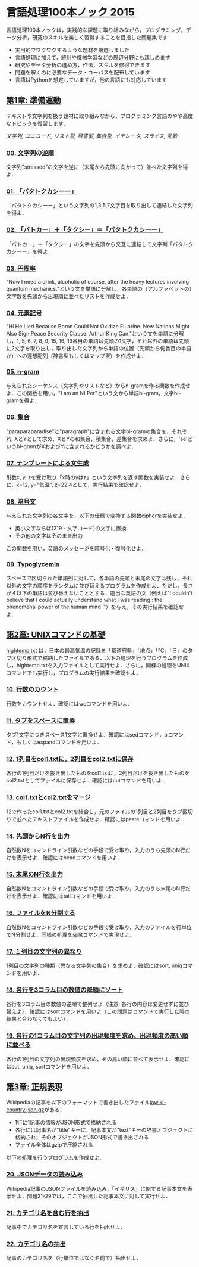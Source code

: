 # [言語処理100本ノック 2015](http://www.cl.ecei.tohoku.ac.jp/nlp100/)

言語処理100本ノックは，実践的な課題に取り組みながら，プログラミング，データ分析，研究のスキルを楽しく習得することを目指した問題集です

* 実用的でワクワクするような題材を厳選しました
* 言語処理に加えて，統計や機械学習などの周辺分野にも親しめます
* 研究やデータ分析の進め方，作法，スキルを修得できます
* 問題を解くのに必要なデータ・コーパスを配布しています
* 言語はPythonを想定していますが，他の言語にも対応しています

## [第1章: 準備運動](第1章_準備運動/)

テキストや文字列を扱う題材に取り組みながら，プログラミング言語のやや高度なトピックを復習します．

*文字列, ユニコード, リスト型, 辞書型, 集合型, イテレータ, スライス, 乱数*

### [00. 文字列の逆順](第1章_準備運動/P00.ipynb)

文字列"stressed"の文字を逆に（末尾から先頭に向かって）並べた文字列を得よ．

### [01. 「パタトクカシーー」](第1章_準備運動/P01.ipynb)

「パタトクカシーー」という文字列の1,3,5,7文字目を取り出して連結した文字列を得よ．

### [02. 「パトカー」＋「タクシー」＝「パタトクカシーー」](第1章_準備運動/P02.ipynb)

「パトカー」＋「タクシー」の文字を先頭から交互に連結して文字列「パタトクカシーー」を得よ．

### [03. 円周率](第1章_準備運動/P03.ipynb)

"Now I need a drink, alcoholic of course, after the heavy lectures involving quantum mechanics."という文を単語に分解し，各単語の（アルファベットの）文字数を先頭から出現順に並べたリストを作成せよ．

### [04. 元素記号](第1章_準備運動/P04.ipynb)

"Hi He Lied Because Boron Could Not Oxidize Fluorine. New Nations Might Also Sign Peace Security Clause. Arthur King Can."という文を単語に分解し，1, 5, 6, 7, 8, 9, 15, 16, 19番目の単語は先頭の1文字，それ以外の単語は先頭に2文字を取り出し，取り出した文字列から単語の位置（先頭から何番目の単語か）への連想配列（辞書型もしくはマップ型）を作成せよ．

### [05. n-gram](第1章_準備運動/P05.ipynb)

与えられたシーケンス（文字列やリストなど）からn-gramを作る関数を作成せよ．この関数を用い，"I am an NLPer"という文から単語bi-gram，文字bi-gramを得よ．

### [06. 集合](第1章_準備運動/P06.ipynb)

"paraparaparadise"と"paragraph"に含まれる文字bi-gramの集合を，それぞれ, XとYとして求め，XとYの和集合，積集合，差集合を求めよ．さらに，'se'というbi-gramがXおよびYに含まれるかどうかを調べよ．

### [07. テンプレートによる文生成](第1章_準備運動/P07.ipynb)

引数x, y, zを受け取り「x時のyはz」という文字列を返す関数を実装せよ．さらに，x=12, y="気温", z=22.4として，実行結果を確認せよ．

### [08. 暗号文](第1章_準備運動/P08.ipynb)

与えられた文字列の各文字を，以下の仕様で変換する関数cipherを実装せよ．

* 英小文字ならば(219 - 文字コード)の文字に置換
* その他の文字はそのまま出力

この関数を用い，英語のメッセージを暗号化・復号化せよ．

### [09. Typoglycemia](第1章_準備運動/P09.ipynb)

スペースで区切られた単語列に対して，各単語の先頭と末尾の文字は残し，それ以外の文字の順序をランダムに並び替えるプログラムを作成せよ．ただし，長さが４以下の単語は並び替えないこととする．適当な英語の文（例えば"I couldn't believe that I could actually understand what I was reading : the phenomenal power of the human mind ."）を与え，その実行結果を確認せよ．

## [第2章: UNIXコマンドの基礎](第2章_UNIXコマンドの基礎/)

[hightemp.txt](第2章_UNIXコマンドの基礎/hightemp.txt) は，日本の最高気温の記録を「都道府県」「地点」「℃」「日」のタブ区切り形式で格納したファイルである．以下の処理を行うプログラムを作成し，hightemp.txtを入力ファイルとして実行せよ．さらに，同様の処理をUNIXコマンドでも実行し，プログラムの実行結果を確認せよ．

### [10. 行数のカウント](第2章_UNIXコマンドの基礎/P10.ipynb)

行数をカウントせよ．確認にはwcコマンドを用いよ．

### [11. タブをスペースに置換](第2章_UNIXコマンドの基礎/P11.ipynb)

タブ1文字につきスペース1文字に置換せよ．確認にはsedコマンド，trコマンド，もしくはexpandコマンドを用いよ．

### [12. 1列目をcol1.txtに，2列目をcol2.txtに保存](第2章_UNIXコマンドの基礎/P12.ipynb)

各行の1列目だけを抜き出したものをcol1.txtに，2列目だけを抜き出したものをcol2.txtとしてファイルに保存せよ．確認にはcutコマンドを用いよ．

### [13. col1.txtとcol2.txtをマージ](第2章_UNIXコマンドの基礎/P13.ipynb)

12で作ったcol1.txtとcol2.txtを結合し，元のファイルの1列目と2列目をタブ区切りで並べたテキストファイルを作成せよ．確認にはpasteコマンドを用いよ．

### [14. 先頭からN行を出力](第2章_UNIXコマンドの基礎/P14.ipynb)

自然数Nをコマンドライン引数などの手段で受け取り，入力のうち先頭のN行だけを表示せよ．確認にはheadコマンドを用いよ．

### [15. 末尾のN行を出力](第2章_UNIXコマンドの基礎/P15.ipynb)

自然数Nをコマンドライン引数などの手段で受け取り，入力のうち末尾のN行だけを表示せよ．確認にはtailコマンドを用いよ．

### [16. ファイルをN分割する](第2章_UNIXコマンドの基礎/P16.ipynb)

自然数Nをコマンドライン引数などの手段で受け取り，入力のファイルを行単位でN分割せよ．同様の処理をsplitコマンドで実現せよ．

### [17. １列目の文字列の異なり](第2章_UNIXコマンドの基礎/P17.ipynb)

1列目の文字列の種類（異なる文字列の集合）を求めよ．確認にはsort, uniqコマンドを用いよ．

### [18. 各行を3コラム目の数値の降順にソート](第2章_UNIXコマンドの基礎/P18.ipynb)

各行を3コラム目の数値の逆順で整列せよ（注意: 各行の内容は変更せずに並び替えよ）．確認にはsortコマンドを用いよ（この問題はコマンドで実行した時の結果と合わなくてもよい）．

### [19. 各行の1コラム目の文字列の出現頻度を求め，出現頻度の高い順に並べる](第2章_UNIXコマンドの基礎/P19.ipynb)

各行の1列目の文字列の出現頻度を求め，その高い順に並べて表示せよ．確認にはcut, uniq, sortコマンドを用いよ．

## [第3章: 正規表現](第3章_正規表現/)

Wikipediaの記事を以下のフォーマットで書き出したファイル[jawiki-country.json.gz](第3章_正規表現/jawiki-country.json.gz)がある．

* 1行に1記事の情報がJSON形式で格納される
* 各行には記事名が"title"キーに，記事本文が"text"キーの辞書オブジェクトに格納され，そのオブジェクトがJSON形式で書き出される
* ファイル全体はgzipで圧縮される

以下の処理を行うプログラムを作成せよ．

### [20. JSONデータの読み込み](第3章_正規表現/P20.ipynb)

Wikipedia記事のJSONファイルを読み込み，「イギリス」に関する記事本文を表示せよ．問題21-29では，ここで抽出した記事本文に対して実行せよ．

### [21. カテゴリ名を含む行を抽出](第3章_正規表現/P21.ipynb)

記事中でカテゴリ名を宣言している行を抽出せよ．

### [22. カテゴリ名の抽出](第3章_正規表現/P22.ipynb)

記事のカテゴリ名を（行単位ではなく名前で）抽出せよ．
